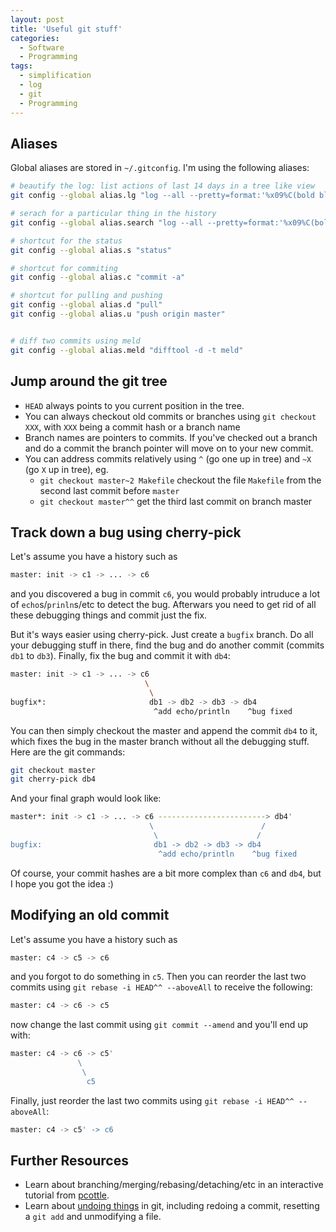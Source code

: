 ```yaml
---
layout: post
title: 'Useful git stuff'
categories:
  - Software
  - Programming
tags:
  - simplification
  - log
  - git
  - Programming
---
```


## Aliases

Global aliases are stored in `~/.gitconfig`.
I'm using the following aliases:

~~~~~~~ bash
# beautify the log: list actions of last 14 days in a tree like view
git config --global alias.lg "log --all --pretty=format:'%x09%C(bold blue)%an%Creset%x09%Cred%h%Creset %Cgreen%ad%Creset%x09%s%d' --graph --date=short  --since='14 days ago'"

# serach for a particular thing in the history
git config --global alias.search "log --all --pretty=format:'%x09%C(bold blue)%an%Creset%x09%Cred%h%Creset %Cgreen%ad%Creset%x09%s%d' --graph --date=short -m -i -G"

# shortcut for the status
git config --global alias.s "status"

# shortcut for commiting
git config --global alias.c "commit -a"

# shortcut for pulling and pushing
git config --global alias.d "pull"
git config --global alias.u "push origin master"


# diff two commits using meld
git config --global alias.meld "difftool -d -t meld"
~~~~~~~~




## Jump around the git tree

* `HEAD` always points to you current position in the tree.
* You can always checkout old commits or branches using `git checkout XXX`, with `XXX` being a commit hash or a branch name
* Branch names are pointers to commits. If you've checked out a branch and do a commit the branch pointer will move on to your new commit.
* You can address commits relatively using `^` (go one up in tree) and `~X` (go `X` up in tree), eg.
  * `git checkout master~2 Makefile` checkout the file `Makefile` from the second last commit before `master`
  * `git checkout master^^` get the third last commit on branch master


## Track down a bug using cherry-pick

Let's assume you have a history such as

~~~~~~~ bash
master: init -> c1 -> ... -> c6
~~~~~~~~

and you discovered a bug in commit `c6`, you would probably intruduce a lot of `echo`s/`prinln`s/etc to detect the bug. Afterwars you need to get rid of all these debugging things and commit just the fix.

But it's ways easier using cherry-pick. Just create a `bugfix` branch. Do all your debugging stuff in there, find the bug and do another commit (commits `db1` to `db3`). Finally, fix the bug and commit it with `db4`:


~~~~~~~ bash
master: init -> c1 -> ... -> c6
                              \
                               \
bugfix*:                       db1 -> db2 -> db3 -> db4
                                ^add echo/println    ^bug fixed
~~~~~~~~

You can then simply checkout the master and append the commit `db4` to it, which fixes the bug in the master branch without all the debugging stuff. Here are the git commands:


~~~~~~~ bash
git checkout master
git cherry-pick db4
~~~~~~~~

And your final graph would look like:

~~~~~~~ bash
master*: init -> c1 -> ... -> c6 ------------------------> db4'
                               \                        /
                                \                      /
bugfix:                         db1 -> db2 -> db3 -> db4
                                 ^add echo/println    ^bug fixed
~~~~~~~~

Of course, your commit hashes are a bit more complex than `c6` and `db4`, but I hope you got the idea :)



## Modifying an old commit


Let's assume you have a history such as

~~~~~~~ bash
master: c4 -> c5 -> c6
~~~~~~~~

and you forgot to do something in `c5`. Then you can reorder the last two commits using `git rebase -i HEAD^^ --aboveAll` to receive the following:

~~~~~~~ bash
master: c4 -> c6 -> c5
~~~~~~~~

now change the last commit using `git commit --amend` and you'll end up with:

~~~~~~~ bash
master: c4 -> c6 -> c5'
               \
                \
                 c5
~~~~~~~~

Finally, just reorder the last two commits using `git rebase -i HEAD^^ --aboveAll`:

~~~~~~~ bash
master: c4 -> c5' -> c6
~~~~~~~~



## Further Resources

* Learn about branching/merging/rebasing/detaching/etc in an interactive tutorial from [pcottle](https://pcottle.github.io/learnGitBranching/).
* Learn about [undoing things](http://www.git-scm.com/book/en/v2/Git-Basics-Undoing-Things) in git, including redoing a commit, resetting a `git add` and unmodifying a file.



